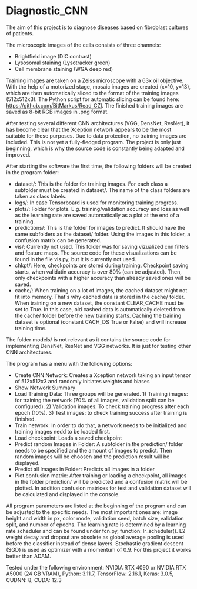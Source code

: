 # Diagnostic_CNN

The aim of this project is to diagnose diseases based on fibroblast cultures of patients. 

The microscopic images of the cells consists of three channels:
- Brightfield image (DIC contrast)
- Lysosomal staining (Lysotracker green)
- Cell membrane staining (WGA deep red)

Training images are taken on a Zeiss microscope with a 63x oil objective. With the help of a motorized stage, mosaic images are created (x=10, y=13), which are then automatically sliced to the format of the training images (512x512x3). The Python script for automatic slicing can be found here: https://github.com/BitMarkus/Read_CZI. The finished training images are saved as 8-bit RGB images in .png format.

After testing several different CNN architectures (VGG, DensNet, ResNet), it has become clear that the Xception network appears to be the most suitable for these purposes. Due to data protection, no training images are included. This is not yet a fully-fledged program. The project is only just beginning, which is why the source code is constantly being adapted and improved.

After starting the software the first time, the following folders will be created in the program folder:
- dataset/: This is the folder for training images. For each class a subfolder must be created in dataset/. The name of the class folders are taken as class labels.
- logs/: In case Tensorboard is used for monitoring training progress.
- plots/: Folder for plots. E.g. training/validation accuracy and loss as well as the learning rate are saved automatically as a plot at the end of a training.
- predictions/: This is the folder for images to predict. It should have the same subfolders as the dataset/ folder. Using the images in this folder, a confusion matrix can be generated.
- vis/: Currently not used. This folder was for saving vizualized cnn filters and feature maps. The source code for these visualizations can be found in the file vis.py, but it is currently not used.
- chkpt/: Here, checkpoints are stored during training. Checkpoint saving starts, when validatin accuracy is over 80% (can be adjusted). Then, only checkpoints with a higher accuracy than already saved ones will be saved.
- cache/: When training on a lot of images, the cached dataset might not fit into memory. That's why cached data is stored in the cache/ folder. When training on a new dataset, the constant CLEAR_CACHE must be set to True. In this case, old cashed data is automatically deleted from the cache/ folder before the new training starts. Caching the training dataset is optional (constant CACH_DS True or False) and will increase training time.

The folder models/ is not relevant as it contains the source code for implementing DensNet, ResNet and VGG networks. It is just for testing other CNN architectures.

The program has a menu with the following options:
- Create CNN Network: Creates a Xception network taking an input tensor of 512x512x3 and randomly initiates weights and biases
- Show Network Summary
- Load Training Data: Three groups will be generated. 1) Training images: for training the network (70% of all images, validation split can be configured). 2) Validation images: To check training progress after each epoch (10%). 3) Test images: to check training success after training is finished.
- Train network: In order to do that, a network needs to be initialized and training images nedd to be loaded first.
- Load checkpoint: Loads a saved checkpoint
- Predict random Images in Folder: A subfolder in the prediction/ folder needs to be specified and the amount of images to predict. Then random images will be choosen and the prediction result will be displayed.
- Predict all Images in Folder: Predicts all images in a folder
- Plot confusion matrix: After training or loading a checkpoint, all images in the folder prediction/ will be predicted and a confusion matrix will be plotted. In addition confusion matrices for test and validation dataset will be calculated and displayed in the console.

All program parameters are listed at the beginning of the program and can be adjusted to the specific needs. The most important ones are: image height and width in px, color mode, validation seed, batch size, validation split, and number of epochs. The learning rate is determined by a learning rate scheduler and can be found under fcn.py, function: lr_scheduler(). L2 weight decay and dropout are obsolete as global average pooling is used before the classifier instead of dense layers. Stochastic gradient descent (SGD) is used as optimizer with a momentum of 0.9. For this project it works better than ADAM.

Tested under the following environment:
NVIDIA RTX 4090 or NVIDIA RTX A5000 (24 GB VRAM),
Python:  3.11.7,
TensorFlow:  2.16.1,
Keras:  3.0.5, 
CUDNN:  8,
CUDA:  12.3